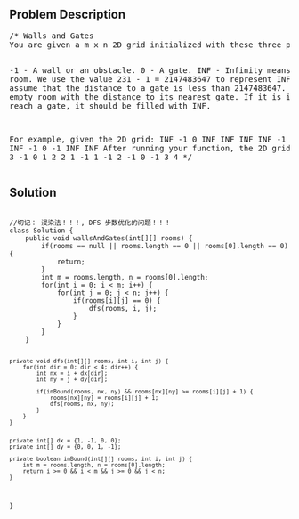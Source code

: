 <!--
<style>
  body { font-family: Arial, sans-serif; }
  .container { max-width: 100%; margin: 0 auto; padding: 10px; }
  .comment-block { background-color: #f9f9f9; padding: 10px; border-left: 5px solid #ccc; width: 200px; margin: 20px auto; overflow-wrap: break-word; white-space: pre-wrap; }
  .code-block { background-color: #f4f4f4; padding: 10px; border: 1px solid #ddd; width: 50%; margin: 20px auto; overflow-wrap: break-word; white-space: pre-wrap; }
</style>
-->

<div class='container'>
<h2>Problem Description</h2>
<div class='comment-block'>
<pre>
/* Walls and Gates 
You are given a m x n 2D grid initialized with these three possible values.

-1 - A wall or an obstacle.
0 - A gate.
INF - Infinity means an empty room. We use the value 231 - 1 = 2147483647 
to represent INF as you may assume that the distance to a gate is less than 2147483647.
Fill each empty room with the distance to its nearest gate. 
If it is impossible to reach a gate, it should be filled with INF.

For example, given the 2D grid:
INF  -1  0  INF
INF INF INF  -1
INF  -1 INF  -1
  0  -1 INF INF
After running your function, the 2D grid should be:
  3  -1   0   1
  2   2   1  -1
  1  -1   2  -1
  0  -1   3   4
*/
</pre>
</div>

<h2>Solution</h2>
<div class='code-block'>
<pre><code class='language-java'>
//切记： 浸染法！！！, DFS 步数优化的问题！！！
class Solution {
    public void wallsAndGates(int[][] rooms) {
        if(rooms == null || rooms.length == 0 || rooms[0].length == 0) {
            return;
        }
        int m = rooms.length, n = rooms[0].length;        
        for(int i = 0; i < m; i++) {
            for(int j = 0; j < n; j++) {
                if(rooms[i][j] == 0) {
                    dfs(rooms, i, j);
                }
            }
        }
    }
    
    
    private void dfs(int[][] rooms, int i, int j) {        
        for(int dir = 0; dir < 4; dir++) {
            int nx = i + dx[dir];
            int ny = j + dy[dir];
            
            if(inBound(rooms, nx, ny) && rooms[nx][ny] >= rooms[i][j] + 1) {
                rooms[nx][ny] = rooms[i][j] + 1;
                dfs(rooms, nx, ny);
            }
        }
    } 
    
    
    private int[] dx = {1, -1, 0, 0};
    private int[] dy = {0, 0, 1, -1};
        
    private boolean inBound(int[][] rooms, int i, int j) {
        int m = rooms.length, n = rooms[0].length;
        return i >= 0 && i < m && j >= 0 && j < n;
    }
}</code></pre>
</div>
</div>
